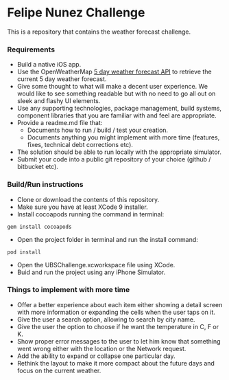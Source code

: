 # Felipe Nunez Challenge
This is a repository that contains the weather forecast challenge.

### Requirements
* Build a native iOS app.
* Use the OpenWeatherMap  [5 day weather forecast API](http://openweathermap.org/forecast5) to retrieve the current 5 day weather forecast.
* Give some thought to what will make a decent user experience. We would like to see something readable but with no need to go all out on sleek and flashy UI elements.
* Use any supporting technologies, package management, build systems, component libraries that you are familiar with and feel are appropriate.
* Provide a readme.md file that:
    * Documents how to run / build / test your creation.
    * Documents anything you might implement with more time (features, fixes, technical debt corrections etc).
* The solution should be able to run locally with the appropriate simulator.
* Submit your code into a public git repository of your choice (github / bitbucket etc).

### Build/Run instructions
* Clone or download the contents of this repository.
* Make sure you have at least XCode 9 installer.
* Install cocoapods running the command in terminal:
```
gem install cocoapods
```
* Open the project folder in terminal and run the install command:
```
pod install
```
* Open the UBSChallenge.xcworkspace file using XCode.
* Buid and run the project using any iPhone Simulator.

### Things to implement with more time
* Offer a better experience about each item either showing a detail screen with more information or expanding the cells when the user taps on it.
* Give the user a search option, allowing to search by city name.
* Give the user the option to choose if he want the temperature in C, F or K.
* Show proper error messages to the user to let him know that something went wrong either with the location or the Network request.
* Add the ability to expand or collapse one particular day.
* Rethink the layout to make it more compact about the future days and focus on the current weather.
